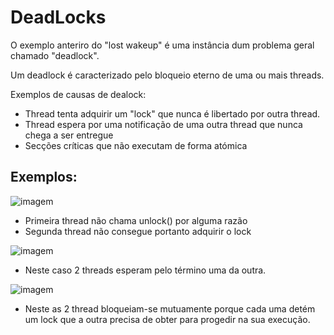 # DeadLocks

O exemplo anteriro do "lost wakeup" é uma instância dum problema geral chamado "deadlock".

Um deadlock é caracterizado pelo bloqueio eterno de uma ou mais threads.

Exemplos de causas de dealock:
  - Thread tenta adquirir um "lock" que nunca é libertado por outra thread.
  - Thread espera por uma notificação de uma outra thread que nunca chega a ser entregue
  - Secções críticas que não executam de forma atómica

## Exemplos:

![imagem](https://user-images.githubusercontent.com/62023102/149847767-a7e72158-7824-4a1d-90f9-da350d5aba0f.png)

- Primeira thread não chama unlock() por alguma razão
- Segunda thread não consegue portanto adquirir o lock

![imagem](https://user-images.githubusercontent.com/62023102/149847881-8f083171-2cf2-4ae8-b047-3b1ccda20bbb.png)

- Neste caso 2 threads esperam pelo término uma da outra.

![imagem](https://user-images.githubusercontent.com/62023102/149847919-9c62dd94-d084-4468-aee5-e142327cb21b.png)

- Neste as 2 thread bloqueiam-se mutuamente porque cada uma detém um lock que a outra precisa de obter para progedir na sua execução.

